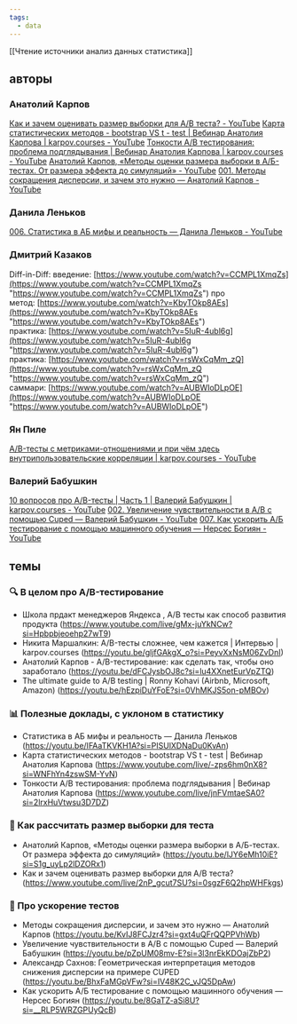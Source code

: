 ```yaml
---
tags:
  - data
---
```

[[Чтение источники анализ данных статистика]]
## авторы
###  Анатолий Карпов
[Как и зачем оценивать размер выборки для A/B теста? - YouTube](https://www.youtube.com/watch?v=2nP_gcut7SU&t=2541s)
[Карта статистических методов - bootstrap VS t - test | Вебинар Анатолия Карпова | karpov.courses - YouTube](https://www.youtube.com/live/-zps6hm0nX8?feature=share)
[Тонкости A/B тестирования: проблема подглядывания | Вебинар Анатолия Карпова | karpov.courses - YouTube](https://www.youtube.com/live/jnFVmtaeSA0?feature=share)
[Анатолий Карпов, «Методы оценки размера выборки в А/Б-тестах. От размера эффекта до симуляций» - YouTube](https://www.youtube.com/watch?v=lJY6eMh10iE&t=1596s)
[001. Методы сокращения дисперсии, и зачем это нужно — Анатолий Карпов - YouTube](https://www.youtube.com/watch?v=KvIJ8FCJzr4&t=1635s)

### Данила Леньков
[006. Статистика в АБ  мифы и реальность — Данила Леньков - YouTube](https://youtu.be/IFAaTKVKH1A?si=PISUlXDNaDu0KvAn)

### Дмитрий Казаков

Diff-in-Diff:
введение: [https://www.youtube.com/watch?v=CCMPL1XmqZs](https://www.youtube.com/watch?v=CCMPL1XmqZs "https://www.youtube.com/watch?v=CCMPL1XmqZs")
про метод: [https://www.youtube.com/watch?v=KbyTOkp8AEs](https://www.youtube.com/watch?v=KbyTOkp8AEs "https://www.youtube.com/watch?v=KbyTOkp8AEs")
практика: [https://www.youtube.com/watch?v=5IuR-4ubl6g](https://www.youtube.com/watch?v=5IuR-4ubl6g "https://www.youtube.com/watch?v=5IuR-4ubl6g")
практика: [https://www.youtube.com/watch?v=rsWxCqMm_zQ](https://www.youtube.com/watch?v=rsWxCqMm_zQ "https://www.youtube.com/watch?v=rsWxCqMm_zQ")
саммари: [https://www.youtube.com/watch?v=AUBWIoDLpOE](https://www.youtube.com/watch?v=AUBWIoDLpOE "https://www.youtube.com/watch?v=AUBWIoDLpOE")

### Ян Пиле
[A/B-тесты с метриками-отношениями и при чём здесь внутрипользовательские корреляции | karpov.courses - YouTube](https://www.youtube.com/watch?v=ObzlKVCiBqI&t=1923s)

### Валерий Бабушкин
[10 вопросов про A/B-тесты | Часть 1 | Валерий Бабушкин | karpov.courses - YouTube](https://www.youtube.com/watch?v=IQUt9qTsQ0s&feature=youtu.be)
[002. Увеличение чувствительности в A/B с помощью Cuped — Валерий Бабушкин - YouTube](https://youtu.be/pZpUM08mv-E?si=3l3nrEkKDOajZbP2)
[007. Как ускорить А/Б тестирование с помощью машинного обучения — Нерсес Богиян - YouTube](https://www.youtube.com/watch?v=8GaTZ-aSi8U)

## темы

### 🔍 В целом про A/B-тестирование

- Школа прдакт менеджеров Яндекса , A/B тесты как способ развития продукта (https://www.youtube.com/live/gMx-juYkNCw?si=Hpbpbjeoehp27wT9)
- Никита Маршалкин: A/B-тесты сложнее, чем кажется | Интервью | karpov.courses (https://youtu.be/gljfGAkgX_o?si=PeyvXxNsM06ZvDnI) 
- Анатолий Карпов - A/B-тестирование: как сделать так, чтобы оно заработало (https://youtu.be/dFCJysbOJ8c?si=lu4XXnetEurVpZTQ) 
- The ultimate guide to A/B testing | Ronny Kohavi (Airbnb, Microsoft, Amazon) (https://youtu.be/hEzpiDuYFoE?si=0VhMKJS5on-pMBOv) 

### 📊 Полезные доклады, с уклоном в статистику

- Статистика в АБ мифы и реальность — Данила Леньков (https://youtu.be/IFAaTKVKH1A?si=PISUlXDNaDu0KvAn)  
- Карта статистических методов - bootstrap VS t - test | Вебинар Анатолия Карпова (https://www.youtube.com/live/-zps6hm0nX8?si=WNFhYn4zswSM-YvN)  
- Тонкости A/B тестирования: проблема подглядывания | Вебинар Анатолия Карпова (https://www.youtube.com/live/jnFVmtaeSA0?si=2lrxHuVtwsu3D7DZ)   

### 🔢 Как рассчитать размер выборки для теста

- Анатолий Карпов, «Методы оценки размера выборки в А/Б-тестах. От размера эффекта до симуляций» (https://youtu.be/lJY6eMh10iE?si=S1g_uyLp2lDZORx1) 
- Как и зачем оценивать размер выборки для A/B теста? (https://www.youtube.com/live/2nP_gcut7SU?si=0sgzF6Q2hpWHFkgs)  

### 🚀 Про ускорение тестов 

- Методы сокращения дисперсии, и зачем это нужно — Анатолий Карпов (https://youtu.be/KvIJ8FCJzr4?si=gxt4uQFrQQPPVhWb) 
- Увеличение чувствительности в A/B с помощью Cuped — Валерий Бабушкин (https://youtu.be/pZpUM08mv-E?si=3l3nrEkKDOajZbP2) 
- Александр Сахнов: Геометрическая интерпретация методов снижения дисперсии на примере CUPED (https://youtu.be/BhxFaMGpVFw?si=IV48K2C_vJQ5DpAw)  
- Как ускорить А/Б тестирование с помощью машинного обучения — Нерсес Богиян (https://youtu.be/8GaTZ-aSi8U?si=__RLP5WRZGPUyQcB)  
